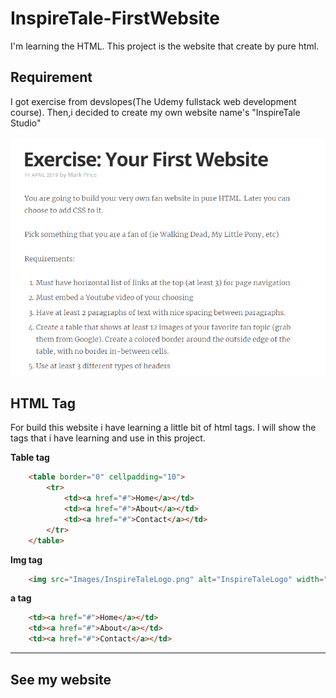 # InspireTale-FirstWebsite
I'm learning the HTML. This project is the website that create by pure html.

## Requirement
I got exercise from devslopes(The Udemy fullstack web development course). Then,i decided to create my own website name's "InspireTale Studio"
<br>
&emsp;<img src="https://github.com/Sahapat/InspireTale-FirstWebsite/blob/master/Images/ExerciseByDevslopes.PNG" alt="RequirementImage" width="600"/>

## HTML Tag
For build this website i have learning a little bit of html tags. I will show the tags that i have learning and use in this project.

<b>Table tag</b>
```html
    <table border="0" cellpadding="10">
        <tr>
            <td><a href="#">Home</a></td>
            <td><a href="#">About</a></td>
            <td><a href="#">Contact</a></td>
        </tr>
    </table>
```

<b>Img tag</b>
```html
    <img src="Images/InspireTaleLogo.png" alt="InspireTaleLogo" width="200" height="200">
```
<b>a tag</b>
```html
    <td><a href="#">Home</a></td>
    <td><a href="#">About</a></td>
    <td><a href="#">Contact</a></td>
```
<hr>

## See my website
